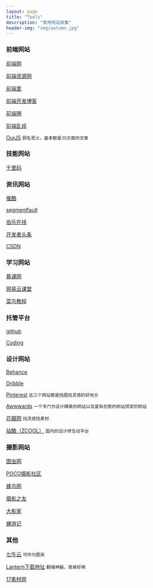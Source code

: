 ```yaml
---
layout: page
title: "Tools"
description: "常用网站收集"
header-img: "img/autumn.jpg"
---
```


### 前端网站

[前端网](http://www.w3cfuns.com/)

[前端资源网](http://www.58img.com/)

[前端里](http://www.yyyweb.com/)

[前端开发博客](http://caibaojian.com/)

[前端圈](https://fequan.com/)

[前端乱炖](http://www.html-js.com/)

[OurJS](http://ourjs.com/)   `顾名思义，基本都是JS方面的文章`


### 技能网站

[千里码](http://www.qlcoder.com/)


### 资讯网站

[推酷](http://www.tuicool.com/)

[segmentfault](https://segmentfault.com/)

[伯乐在线](http://www.jobbole.com/)

[开发者头条](https://toutiao.io/)

[CSDN](http://www.csdn.net/)


### 学习网站

[慕课网](http://www.imooc.com/)

[网易云课堂](http://study.163.com/)

[菜鸟教程](http://www.runoob.com/)


### 托管平台

[github](https://github.com/)

[Coding](https://coding.net/)


### 设计网站

[Behance](https://www.behance.net/)

[Dribble](https://dribbble.com/)

[Pinterest](https://www.pinterest.com/)   `这三个网站都是找图找灵感的好地方`

[Awwwards](http://www.awwwards.com/)    `一个专门为设计精美的网站以及富有创意的网站颁奖的网站`

[花瓣网](http://huaban.com/)   `找灵感找素材 `

[站酷（ZCOOL）](http://www.zcool.com.cn/)   `国内的设计师互动平台`


### 摄影网站

[图虫网](https://tuchong.com/)

[POCO摄影社区](http://photo.poco.cn/)

[蜂鸟网](http://www.fengniao.com/)

[摄影之友](http://fotomen.cn/syzy/)

[大影家](http://dyj88c.lofter.com/)

[蝉游记](http://chanyouji.com/)


### 其他

  [七牛云](http://www.qiniu.com/)   `可作为图床`

[Lantern下载地址](https://github.com/getlantern/forum)    `翻墙神器，简单好用`

[17素材网](http://www.17sucai.com/)
